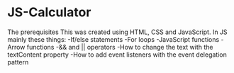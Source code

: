 # JS-Calculator

The prerequisites
This was created using HTML, CSS and JavaScript. In JS mainly these things:
    -If/else statements
    -For loops
    -JavaScript functions
    -Arrow functions
    -&& and || operators
    -How to change the text with the textContent property
    -How to add event listeners with the event delegation pattern